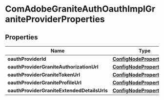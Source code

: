 

# ComAdobeGraniteAuthOauthImplGraniteProviderProperties

## Properties

Name | Type | Description | Notes
------------ | ------------- | ------------- | -------------
**oauthProviderId** | [**ConfigNodePropertyString**](ConfigNodePropertyString.md) |  |  [optional]
**oauthProviderGraniteAuthorizationUrl** | [**ConfigNodePropertyString**](ConfigNodePropertyString.md) |  |  [optional]
**oauthProviderGraniteTokenUrl** | [**ConfigNodePropertyString**](ConfigNodePropertyString.md) |  |  [optional]
**oauthProviderGraniteProfileUrl** | [**ConfigNodePropertyString**](ConfigNodePropertyString.md) |  |  [optional]
**oauthProviderGraniteExtendedDetailsUrls** | [**ConfigNodePropertyString**](ConfigNodePropertyString.md) |  |  [optional]



